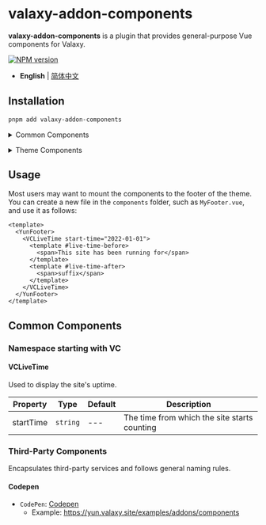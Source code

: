 # valaxy-addon-components

**valaxy-addon-components** is a plugin that provides general-purpose Vue components for Valaxy.

[![NPM version](https://img.shields.io/npm/v/valaxy-addon-components?color=0078E7)](https://www.npmjs.com/package/valaxy-addon-components)

- **English** | [简体中文](./README.zh-CN.md)

## Installation

```bash
pnpm add valaxy-addon-components
```

<details>
<summary>Common Components</summary><br>

You can enable common components of the plugin as follows. For a full list of common components, see [Common Components](#common-components).

```ts
import { defineValaxyConfig } from 'valaxy'
import { addonComponents } from 'valaxy-addon-components'

export default defineValaxyConfig({
  addons: [
    addonComponents(),
  ],
})
```

<br></details>

<details>
<summary>Theme Components</summary><br>

You can also extend `unplugin-vue-components` using the plugin's `ValaxyThemesResolver` to introduce third-party themes. Here is an example using the [Yun](https://github.com/YunYouJun/valaxy/tree/main/packages/valaxy-theme-yun) theme:

```ts
import { defineValaxyConfig } from 'valaxy'
import { ValaxyThemesResolver } from 'valaxy-addon-components'

export default defineValaxyConfig({
  components: {
    resolvers: [ValaxyThemesResolver({ themes: ['yun'] })],
  },
})
```

| Property | Type | Default | Description |
| ---- | ---- | ---- | ---- |
| themes | `string[]` | --- | Third-party themes to import components from |

> [!TIP]
> By default, the system will automatically recognize components under the `components` folder. To manually specify the component path relationships, theme support is required. Create a `components.json` file in the root directory of the theme, and specify the component names and their paths relative to the `components` folder, as shown below:

```json
{
  "YunCollectionItem": "collection/YunCollectionItem.vue"
}
```

<br></details>

## Usage

Most users may want to mount the components to the footer of the theme. You can create a new file in the `components` folder, such as `MyFooter.vue`, and use it as follows:

```vue
<template>
  <YunFooter>
    <VCLiveTime start-time="2022-01-01">
      <template #live-time-before>
        <span>This site has been running for</span>
      </template>
      <template #live-time-after>
        <span>suffix</span>
      </template>
    </VCLiveTime>
  </YunFooter>
</template>
```

## Common Components

### Namespace starting with VC

#### VCLiveTime

Used to display the site's uptime.

| Property | Type | Default | Description |
| ---- | ---- | ---- | ---- |
| startTime | `string` | --- | The time from which the site starts counting |

### Third-Party Components

Encapsulates third-party services and follows general naming rules.

#### Codepen

- `CodePen`: [Codepen](https://codepen.io/)
  - Example: <https://yun.valaxy.site/examples/addons/components>
